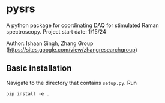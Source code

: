# pysrs
A python package for coordinating DAQ for stimulated Raman spectroscopy. Project start date: 1/15/24

Author: Ishaan Singh, Zhang Group (https://sites.google.com/view/zhangresearchgroup)

## Basic installation

Navigate to the directory that contains ```setup.py```. Run 

``` 
pip install -e .
```  
